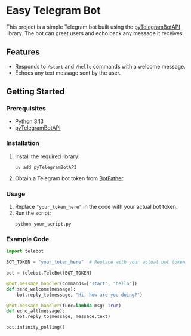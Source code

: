 # Easy Telegram Bot

This project is a simple Telegram bot built using the [pyTelegramBotAPI](https://pytba.readthedocs.io/en/latest/index.html) library. The bot can greet users and echo back any message it receives.

## Features

- Responds to `/start` and `/hello` commands with a welcome message.
- Echoes any text message sent by the user.

## Getting Started

### Prerequisites

- Python 3.13
- [pyTelegramBotAPI](https://pypi.org/project/pyTelegramBotAPI/)

### Installation

1. Install the required library:
    ```
    uv add pyTelegramBotAPI
    ```

2. Obtain a Telegram bot token from [BotFather](https://core.telegram.org/bots#botfather).

### Usage

1. Replace `"your_token_here"` in the code with your actual bot token.
2. Run the script:
    ```
    python your_script.py
    ```

### Example Code

```python
import telebot

BOT_TOKEN = "your_token_here"  # Replace with your actual bot token

bot = telebot.TeleBot(BOT_TOKEN)

@bot.message_handler(commands=["start", "hello"])
def send_welcome(message):
    bot.reply_to(message, "Hi, how are you doing?")

@bot.message_handler(func=lambda msg: True)
def echo_all(message):
    bot.reply_to(message, message.text)

bot.infinity_polling()
```

